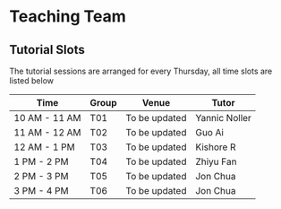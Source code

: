# Teaching Team

## Tutorial Slots

The tutorial sessions are arranged for every Thursday, all time slots are listed below

Time | Group | Venue | Tutor
-----|-------|-------|-------
10 AM - 11 AM | T01 | To be updated |Yannic Noller
11 AM - 12 AM | T02 | To be updated |Guo Ai
12 AM - 1 PM | T03 | To be updated |Kishore R
1 PM - 2 PM| T04 | To be updated |Zhiyu Fan
2 PM - 3 PM | T05 | To be updated |Jon Chua
3 PM - 4 PM | T06 | To be updated |Jon Chua
